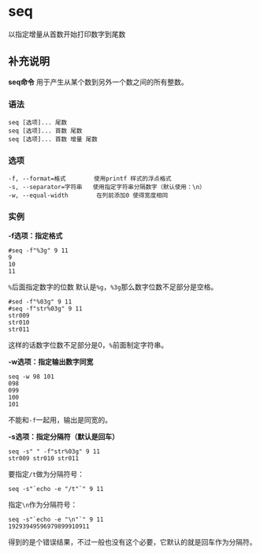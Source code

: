 seq
===

以指定增量从首数开始打印数字到尾数

## 补充说明

**seq命令** 用于产生从某个数到另外一个数之间的所有整数。

###  语法

```shell
seq [选项]... 尾数
seq [选项]... 首数 尾数
seq [选项]... 首数 增量 尾数
```

###  选项

```shell
-f, --format=格式        使用printf 样式的浮点格式
-s, --separator=字符串   使用指定字符串分隔数字（默认使用：\n）
-w, --equal-width        在列前添加0 使得宽度相同
```

###  实例

 **-f选项：指定格式** 

```shell
#seq -f"%3g" 9 11
9
10
11
```

`%`后面指定数字的位数 默认是`%g`，`%3g`那么数字位数不足部分是空格。

```shell
#sed -f"%03g" 9 11
#seq -f"str%03g" 9 11
str009
str010
str011
```

这样的话数字位数不足部分是0，`%`前面制定字符串。

 **-w选项：指定输出数字同宽** 

```shell
seq -w 98 101
098
099
100
101
```

不能和`-f`一起用，输出是同宽的。

 **-s选项：指定分隔符（默认是回车）** 

```shell
seq -s" " -f"str%03g" 9 11
str009 str010 str011
```

要指定`/t`做为分隔符号：

```shell
seq -s"`echo -e "/t"`" 9 11
```

指定`\n`作为分隔符号：

```shell
seq -s"`echo -e "\n"`" 9 11
19293949596979899910911
```

得到的是个错误结果，不过一般也没有这个必要，它默认的就是回车作为分隔符。


